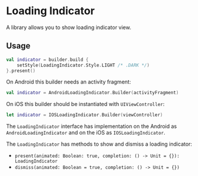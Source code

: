 # Loading Indicator

A library allows you to show loading indicator view.

## Usage

```kotlin
val indicator = builder.build {
    setStyle(LoadingIndicator.Style.LIGHT /* .DARK */)
}.present()
```

On Android this builder needs an activity fragment:

```kotlin
val indicator = AndroidLoadingIndicator.Builder(activityFragment)
```

On iOS this builder should be instantiated with `UIViewController`:

```swift
let indicator = IOSLoadingIndicator.Builder(viewController)
```

The `LoadingIndicator` interface has implementation on the Android as `AndroidLoadingIndicator`
and on the iOS as `IOSLoadingIndicator`.

The `LoadingIndicator` has methods to show and dismiss a loading indicator:
- `present(animated: Boolean: true, completion: () -> Unit = {}): LoadingIndicator`
- `dismiss(animated: Boolean = true, completion: () -> Unit = {})`
